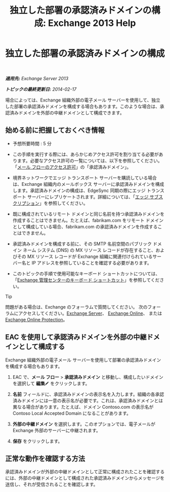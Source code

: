 ﻿---
title: '独立した部署の承認済みドメインの構成: Exchange 2013 Help'
TOCTitle: 独立した部署の承認済みドメインの構成
ms:assetid: bc95dbdc-3669-4c06-ab94-90093bc0dbfd
ms:mtpsurl: https://technet.microsoft.com/ja-jp/library/JJ657491(v=EXCHG.150)
ms:contentKeyID: 49896445
ms.date: 04/24/2018
mtps_version: v=EXCHG.150
ms.translationtype: HT
---

# 独立した部署の承認済みドメインの構成

 

_**適用先:** Exchange Server 2013_

_**トピックの最終更新日:** 2014-02-17_

場合によっては、Exchange 組織外部の電子メール サーバーを使用して、独立した部署の承認済みドメインを構成する場合もあります。このような場合は、承認済みドメインを外部の中継ドメインとして構成できます。

## 始める前に把握しておくべき情報

  - 予想所要時間 : 5 分

  - この手順を実行する際には、あらかじめアクセス許可を割り当てる必要があります。必要なアクセス許可の一覧については、以下を参照してください。「[メール フローのアクセス許可](mail-flow-permissions-exchange-2013-help.md)」の「承認済みドメイン」。

  - 境界ネットワークでエッジ トランスポート サーバーを購読している場合は、Exchange 組織内のメールボックス サーバーに承認済みドメインを構成します。承認済みドメインの構成は、EdgeSync 同期の際にエッジ トランスポート サーバーにレプリケートされます。詳細については、「[エッジ サブスクリプション](edge-subscriptions-exchange-2013-help.md)」を参照してください。

  - 既に構成されているリモート ドメインと同じ名前を持つ承認済みドメインを作成することはできません。たとえば、fabrikam.com をリモート ドメインとして構成している場合、fabrikam.com の承認済みドメインを作成することはできません。

  - 承認済みドメインを構成する前に、その SMTP 名前空間のパブリック ドメイン ネーム システム (DNS) の MX リソース レコードが存在すること、およびその MX リソース レコードが Exchange 組織に関連付けられているサーバー名と IP アドレスを参照していることを確認する必要があります。

  - このトピックの手順で使用可能なキーボード ショートカットについては、「[Exchange 管理センターのキーボード ショートカット](keyboard-shortcuts-in-the-exchange-admin-center-exchange-online-protection-help.md)」を参照してください。


> [!TIP]
> 問題がある場合は、Exchange のフォーラムで質問してください。 次のフォーラムにアクセスしてください。<A href="https://go.microsoft.com/fwlink/p/?linkid=60612">Exchange Server</A>、 <A href="https://go.microsoft.com/fwlink/p/?linkid=267542">Exchange Online</A>、 または <A href="https://go.microsoft.com/fwlink/p/?linkid=285351">Exchange Online Protection</A>。



## EAC を使用して承認済みドメインを外部の中継ドメインとして構成する

Exchange 組織外部の電子メール サーバーを使用して部署の承認済みドメインを構成する場合もあります。

1.  EAC で、<strong>メール フロー</strong> \> <strong>承認済みドメイン</strong> と移動し、構成したいドメインを選択して <strong>編集</strong>![編集アイコン](images/Bb124582.6f53ccb2-1f13-4c02-bea0-30690e6ea71d(EXCHG.150).gif "編集アイコン") をクリックします。

2.  <strong>名前</strong> フィールドに、承認済みドメインの表示名を入力します。組織の各承認済みドメインには一意の表示名が必要です。これは、承認済みドメインとは異なる場合があります。たとえば、ドメイン Contoso.com の表示名が Contoso Local Accepted Domain になることがあります。

3.  <strong>外部の中継ドメイン</strong> を選択します。このオプションでは、電子メールが Exchange 外部のサーバーに中継されます。

4.  <strong>保存</strong> をクリックします。

## 正常な動作を確認する方法

承認済みドメインが外部の中継ドメインとして正常に構成されたことを確認するには、外部の中継ドメインとして構成された承認済みドメインからメッセージを送信し、それが受信されることを確認します。

